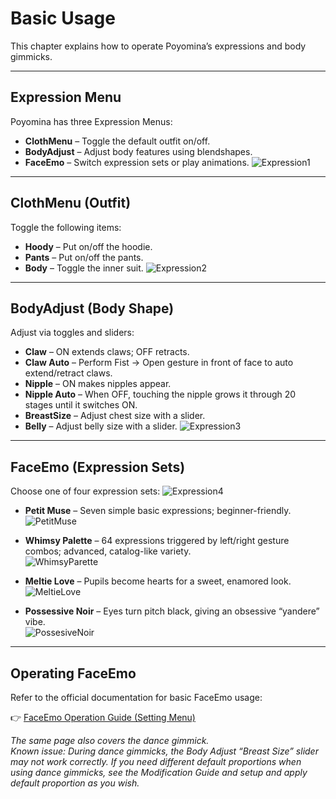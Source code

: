 # Basic Usage
This chapter explains how to operate Poyomina’s expressions and body gimmicks.

---

## Expression Menu
Poyomina has three Expression Menus:

- **ClothMenu** – Toggle the default outfit on/off.
- **BodyAdjust** – Adjust body features using blendshapes.
- **FaceEmo** – Switch expression sets or play animations.
![Expression1](../PoyominaManual_Pict/Expression1.png)

---

## ClothMenu (Outfit)
Toggle the following items:

- **Hoody** – Put on/off the hoodie.
- **Pants** – Put on/off the pants.
- **Body** – Toggle the inner suit.
![Expression2](../PoyominaManual_Pict/Expression2.png)

---

## BodyAdjust (Body Shape)
Adjust via toggles and sliders:

- **Claw** – ON extends claws; OFF retracts.
- **Claw Auto** – Perform Fist → Open gesture in front of face to auto extend/retract claws.
- **Nipple** – ON makes nipples appear.
- **Nipple Auto** – When OFF, touching the nipple grows it through 20 stages until it switches ON.
- **BreastSize** – Adjust chest size with a slider.
- **Belly** – Adjust belly size with a slider.
![Expression3](../PoyominaManual_Pict/Expression3.png)

---

## FaceEmo (Expression Sets)
Choose one of four expression sets:
![Expression4](../PoyominaManual_Pict/Expression4.png)

- **Petit Muse** – Seven simple basic expressions; beginner-friendly.  
  ![PetitMuse](../PoyominaManual_Pict/PetitMuse.png)

- **Whimsy Palette** – 64 expressions triggered by left/right gesture combos; advanced, catalog-like variety.  
  ![WhimsyParette](../PoyominaManual_Pict/WhimsyParette.png)

- **Meltie Love** – Pupils become hearts for a sweet, enamored look.  
  ![MeltieLove](../PoyominaManual_Pict/MeltieLove.png)

- **Possessive Noir** – Eyes turn pitch black, giving an obsessive “yandere” vibe.  
  ![PossesiveNoir](../PoyominaManual_Pict/PossesiveNoir.png)

---

## Operating FaceEmo
Refer to the official documentation for basic FaceEmo usage:

👉 [FaceEmo Operation Guide (Setting Menu)](https://suzuryg.github.io/face-emo/docs/optional-functions/setting-menu/)

*The same page also covers the dance gimmick.*  
*Known issue: During dance gimmicks, the Body Adjust “Breast Size” slider may not work correctly. If you need different default proportions when using dance gimmicks, see the Modification Guide and setup and apply default proportion as you wish.*
